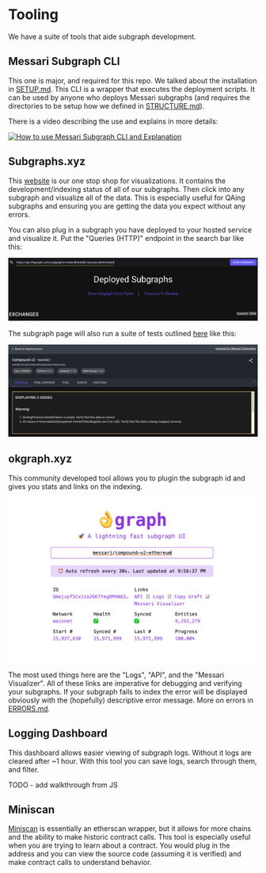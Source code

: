 # Tooling

We have a suite of tools that aide subgraph development.

## Messari Subgraph CLI

This one is major, and required for this repo. We talked about the installation in [SETUP.md](./SETUP.md). This CLI is a wrapper that executes the deployment scripts. It can be used by anyone who deploys Messari subgraphs (and requires the directories to be setup how we defined in [STRUCTURE.md](./STRUCTURE.md)).

There is a video describing the use and explains in more details:

[![How to use Messari Subgraph CLI and Explanation](https://img.youtube.com/vi/WYWa-3Vh5Jc/0.jpg)](https://youtu.be/WYWa-3Vh5Jc)

## Subgraphs.xyz

This [website](https://subgraphs.messari.io/) is our one stop shop for visualizations. It contains the development/indexing status of all of our subgraphs. Then click into any subgraph and visualize all of the data. This is especially useful for QAing subgraphs and ensuring you are getting the data you expect without any errors.

You can also plug in a subgraph you have deployed to your hosted service and visualize it. Put the "Queries (HTTP)" endpoint in the search bar like this:

![custom visualization](./images/tooling/custom-visualization.png)

The subgraph page will also run a suite of tests outlined [here](../dashboard/README.md) like this:

![Subgraph tests](./images/tooling/checks.png)

## okgraph.xyz

This community developed tool allows you to plugin the subgraph id and gives you stats and links on the indexing.

[![okgraph](./images/tooling/okgraph.png)](https://okgraph.xyz/?q=messari%2Fcompound-v2-ethereum)

The most used things here are the "Logs", "API", and the "Messari Visualizer". All of these links are imperative for debugging and verifying your subgraphs. If your subgraph fails to index the error will be displayed obviously with the (hopefully) descriptive error message. More on errors in [ERRORS.md](./ERRORS.md).

## Logging Dashboard

This dashboard allows easier viewing of subgraph logs. Without it logs are cleared after ~1 hour. With this tool you can save logs, search through them, and filter.

TODO - add walkthrough from JS

## Miniscan

[Miniscan](https://miniscan.xyz/) is essentially an etherscan wrapper, but it allows for more chains and the ability to make historic contract calls. This tool is especially useful when you are trying to learn about a contract. You would plug in the address and you can view the source code (assuming it is verified) and make contract calls to understand behavior.
